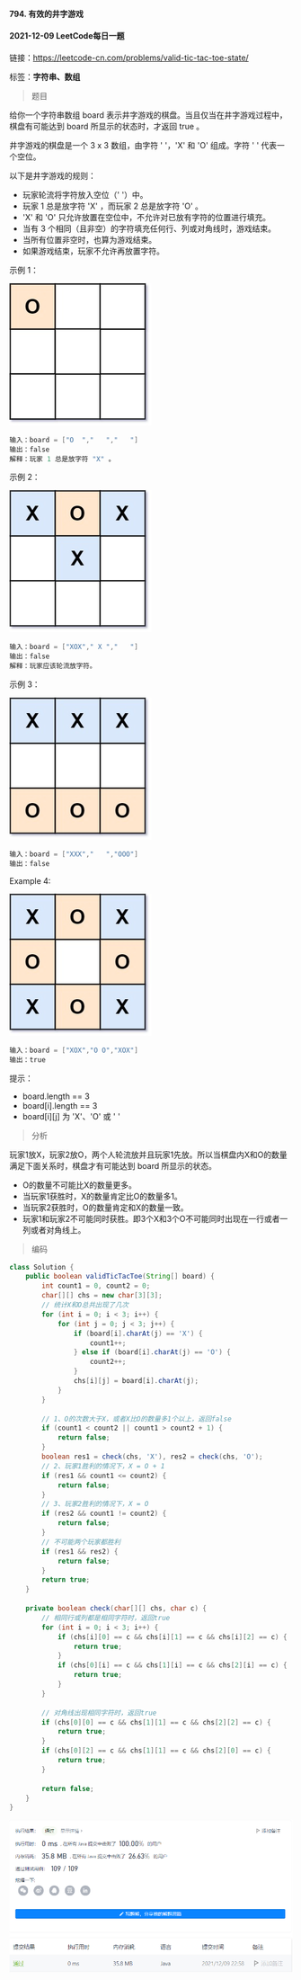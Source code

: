 #### 794. 有效的井字游戏

#### 2021-12-09 LeetCode每日一题

链接：https://leetcode-cn.com/problems/valid-tic-tac-toe-state/

标签：**字符串、数组**

> 题目

给你一个字符串数组 board 表示井字游戏的棋盘。当且仅当在井字游戏过程中，棋盘有可能达到 board 所显示的状态时，才返回 true 。

井字游戏的棋盘是一个 3 x 3 数组，由字符 ' '，'X' 和 'O' 组成。字符 ' ' 代表一个空位。

以下是井字游戏的规则：

- 玩家轮流将字符放入空位（' '）中。
- 玩家 1 总是放字符 'X' ，而玩家 2 总是放字符 'O' 。
- 'X' 和 'O' 只允许放置在空位中，不允许对已放有字符的位置进行填充。
- 当有 3 个相同（且非空）的字符填充任何行、列或对角线时，游戏结束。
- 当所有位置非空时，也算为游戏结束。
- 如果游戏结束，玩家不允许再放置字符。

示例 1：

![img](794.有效的井字游戏.assets/tictactoe1-grid.jpg)

```java
输入：board = ["O  ","   ","   "]
输出：false
解释：玩家 1 总是放字符 "X" 。
```

示例 2：

![img](794.有效的井字游戏.assets/tictactoe2-grid.jpg)

```java
输入：board = ["XOX"," X ","   "]
输出：false
解释：玩家应该轮流放字符。
```

示例 3：

![img](794.有效的井字游戏.assets/tictactoe3-grid.jpg)

```java
输入：board = ["XXX","   ","OOO"]
输出：false
```

Example 4:

![img](794.有效的井字游戏.assets/tictactoe4-grid.jpg)

```java
输入：board = ["XOX","O O","XOX"]
输出：true
```


提示：

- board.length == 3
- board[i].length == 3
- board[i][j] 为 'X'、'O' 或 ' '

> 分析

玩家1放X，玩家2放O，两个人轮流放并且玩家1先放。所以当棋盘内X和O的数量满足下面关系时，棋盘才有可能达到 board 所显示的状态。

- O的数量不可能比X的数量更多。
- 当玩家1获胜时，X的数量肯定比O的数量多1。
- 当玩家2获胜时，O的数量肯定和X的数量一致。
- 玩家1和玩家2不可能同时获胜。即3个X和3个O不可能同时出现在一行或者一列或者对角线上。

> 编码

```java
class Solution {
    public boolean validTicTacToe(String[] board) {
        int count1 = 0, count2 = 0;
        char[][] chs = new char[3][3];
        // 统计X和O总共出现了几次
        for (int i = 0; i < 3; i++) {
            for (int j = 0; j < 3; j++) {
                if (board[i].charAt(j) == 'X') {
                    count1++;
                } else if (board[i].charAt(j) == 'O') {
                    count2++;
                }
                chs[i][j] = board[i].charAt(j);
            }
        }

        // 1、O的次数大于X，或者X比O的数量多1个以上，返回false
        if (count1 < count2 || count1 > count2 + 1) {
            return false;
        }
        boolean res1 = check(chs, 'X'), res2 = check(chs, 'O');
        // 2、玩家1胜利的情况下，X = O + 1
        if (res1 && count1 <= count2) {
            return false;
        }
        // 3、玩家2胜利的情况下，X = O
        if (res2 && count1 != count2) {
            return false;
        }
        // 不可能两个玩家都胜利
        if (res1 && res2) {
            return false;
        }
        return true;
    }

    private boolean check(char[][] chs, char c) {
        // 相同行或列都是相同字符时，返回true
        for (int i = 0; i < 3; i++) {
            if (chs[i][0] == c && chs[i][1] == c && chs[i][2] == c) {
                return true;
            }
            if (chs[0][i] == c && chs[1][i] == c && chs[2][i] == c) {
                return true;
            }
        }

        // 对角线出现相同字符时，返回true
        if (chs[0][0] == c && chs[1][1] == c && chs[2][2] == c) {
            return true;
        }
        if (chs[0][2] == c && chs[1][1] == c && chs[2][0] == c) {
            return true;
        }

        return false;  
    }
}
```

![image-20211209225814674](794.有效的井字游戏.assets/image-20211209225814674.png)